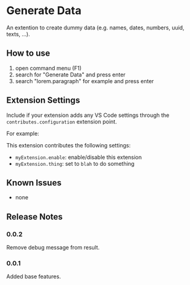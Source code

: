 # Generate Data

An extention to create dummy data (e.g. names, dates, numbers, uuid, texts, ...).


## How to use

1. open command menu (F1)
2. search for "Generate Data" and press enter
3. search "lorem.paragraph" for example  and press enter

## Extension Settings

Include if your extension adds any VS Code settings through the `contributes.configuration` extension point.

For example:

This extension contributes the following settings:

* `myExtension.enable`: enable/disable this extension
* `myExtension.thing`: set to `blah` to do something

## Known Issues

- none

## Release Notes

### 0.0.2

Remove debug message from result.

### 0.0.1

Added base features.